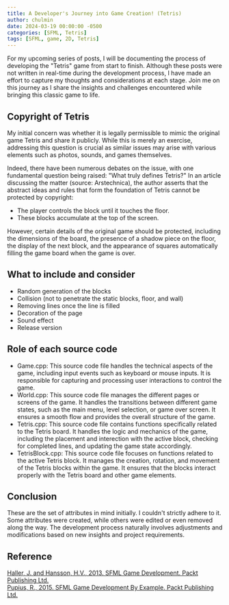 ```yaml
---
title: A Developer's Journey into Game Creation! (Tetris)
author: chulmin
date: 2024-03-19 00:00:00 -0500
categories: [SFML, Tetris]
tags: [SFML, game, 2D, Tetris]
---
```


For my upcoming series of posts, I will be documenting the process of developing the "Tetris" game from start to finish. Although these posts were not written in real-time during the development process, I have made an effort to capture my thoughts and considerations at each stage. Join me on this journey as I share the insights and challenges encountered while bringing this classic game to life.


## Copyright of Tetris
My initial concern was whether it is legally permissible to mimic the original game Tetris and share it publicly. While this is merely an exercise, addressing this question is crucial as similar issues may arise with various elements such as photos, sounds, and games themselves.


Indeed, there have been numerous debates on the issue, with one fundamental question being raised: "What truly defines Tetris?" In an article discussing the matter (source: Arstechnica), the author asserts that the abstract ideas and rules that form the foundation of Tetris cannot be protected by copyright:

- The player controls the block until it touches the floor. 
- These blocks accumulate at the top of the screen.

However, certain details of the original game should be protected, including the dimensions of the board, the presence of a shadow piece on the floor, the display of the next block, and the appearance of squares automatically filling the game board when the game is over.


## What to include and consider
- Random generation of the blocks
- Collision (not to penetrate the static blocks, floor, and wall)
- Removing lines once the line is filled
- Decoration of the page
- Sound effect
- Release version


## Role of each source code
- Game.cpp: This source code file handles the technical aspects of the game, including input events such as keyboard or mouse inputs. It is responsible for capturing and processing user interactions to control the game.
- World.cpp: This source code file manages the different pages or screens of the game. It handles the transitions between different game states, such as the main menu, level selection, or game over screen. It ensures a smooth flow and provides the overall structure of the game.
- Tetris.cpp: This source code file contains functions specifically related to the Tetris board. It handles the logic and mechanics of the game, including the placement and interection with the active block, checking for completed lines, and updating the game state accordingly.
- TetrisBlock.cpp: This source code file focuses on functions related to the active Tetris block. It manages the creation, rotation, and movement of the Tetris blocks within the game. It ensures that the blocks interact properly with the Tetris board and other game elements.

## Conclusion
These are the set of attributes in mind initially. I couldn't strictly adhere to it. Some attributes were created, while others were edited or even removed along the way. The development process naturally involves adjustments and modifications based on new insights and project requirements.


## Reference 
[Haller, J. and Hansson, H.V., 2013. SFML Game Development. Packt Publishing Ltd.](https://www.packtpub.com/product/sfml-game-development)<br>
[Pupius, R., 2015. SFML Game Development By Example. Packt Publishing Ltd.](https://www.packtpub.com/product/sfml-game-development-by-example)



